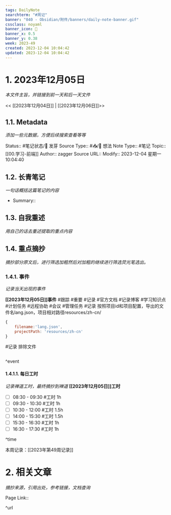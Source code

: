 ```yaml
---
tags: DailyNote
searchterm: "#周记"
banner: "040 - Obsidian/附件/banners/daily-note-banner.gif"
cssclass: noyaml
banner_icon: 💌
banner_x: 0.5
banner_y: 0.38
week: 2023-49
created: 2023-12-04 10:04:42
updated: 2023-12-04 10:04:42
---
```


# 1. 2023年12月05日

_本文件主旨，并链接到前一天和后一天文件_

<< [[2023年12月04日]] | [[2023年12月06日]]>>

## 1.1. Metadata

_添加一些元数据，方便后续搜索查看等等_

Status:: #笔记状态/🌱 发芽
Source Type:: #📥/💭 想法 
Note Type:: #笔记
Topic:: [[00.学习-前端]]
Author:: zagger
Source URL::
Modify:: 2023-12-04 星期一 10:04:40

## 1.2. 长青笔记

_一句话概括这篇笔记的内容_

- Summary::

## 1.3. 自我重述

_用自己的话去重述提取的重点内容_

## 1.4. 重点摘抄

_摘抄部分原文后，进行筛选加粗然后对加粗的继续进行筛选荧光笔选出。_

### 1.4.1. 事件

_记录当天出现的事件_

**[[2023年12月05日]]事件** 
#跟踪 #重要 #记录 #官方文档 #记录博客 #学习知识点 #计划任务 #远程协助 #会议 #管理任务
#记录 按照项目id和项目配置，导出的文件名lang.json，项目相对路径resources/zh-cn/
```js
{
	filename:'lang.json',
	projectPath: 'resources/zh-cn'
}
```
#记录 排除文件
```shell

```

^event

#### 1.4.1.1. 每日工时

_记录禅道工时，最终摘抄到禅道_
**[[2023年12月05日]]工时**
- [ ] 08:30 - 09:30 #工时  1h
- [ ] 09:30 - 10:30 #工时  1h
- [ ] 10:30 - 12:00 #工时  1.5h
- [ ] 14:00 - 15:30 #工时  1.5h
- [ ] 15:30 - 16:30 #工时  1h
- [ ] 16:30 - 17:30 #工时  1h

^time

本周记录：[[2023年第49周记录]]

# 2. 相关文章

_摘抄来源，引用出处，参考链接，文档查询_

Page Link::

^url
